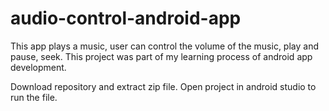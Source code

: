 # audio-control-android-app
This app plays a music, user can control the volume of the music, play and pause, seek. This project was part of my learning process of android app development.

Download repository and extract zip file.
Open project in android studio to run the file.
